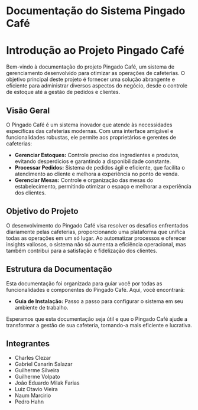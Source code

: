 # Documentação do Sistema Pingado Café

# Introdução ao Projeto Pingado Café

Bem-vindo à documentação do projeto Pingado Café, um sistema de gerenciamento desenvolvido para otimizar as operações de cafeterias. O objetivo principal deste projeto é fornecer uma solução abrangente e eficiente para administrar diversos aspectos do negócio, desde o controle de estoque até a gestão de pedidos e clientes.

## Visão Geral

O Pingado Café é um sistema inovador que atende às necessidades específicas das cafeterias modernas. Com uma interface amigável e funcionalidades robustas, ele permite aos proprietários e gerentes de cafeterias:

- **Gerenciar Estoques:** Controle preciso dos ingredientes e produtos, evitando desperdícios e garantindo a disponibilidade constante.
- **Processar Pedidos:** Sistema de pedidos ágil e eficiente, que facilita o atendimento ao cliente e melhora a experiência no ponto de venda.
- **Gerenciar Mesas:** Controle e organização das mesas do estabelecimento, permitindo otimizar o espaço e melhorar a experiência dos clientes.

## Objetivo do Projeto

O desenvolvimento do Pingado Café visa resolver os desafios enfrentados diariamente pelas cafeterias, proporcionando uma plataforma que unifica todas as operações em um só lugar. Ao automatizar processos e oferecer insights valiosos, o sistema não só aumenta a eficiência operacional, mas também contribui para a satisfação e fidelização dos clientes.

## Estrutura da Documentação

Esta documentação foi organizada para guiar você por todas as funcionalidades e componentes do Pingado Café. Aqui, você encontrará:

- **Guia de Instalação:** Passo a passo para configurar o sistema em seu ambiente de trabalho.

Esperamos que esta documentação seja útil e que o Pingado Café ajude a transformar a gestão de sua cafeteria, tornando-a mais eficiente e lucrativa.


## Integrantes

- Charles Clezar
- Gabriel Canarin Salazar
- Guilherme Silveira
- Guilherme Volpato
- João Eduardo Milak Farias
- Luiz Otavio Vieira
- Naum Marcirio
- Pedro Hahn
